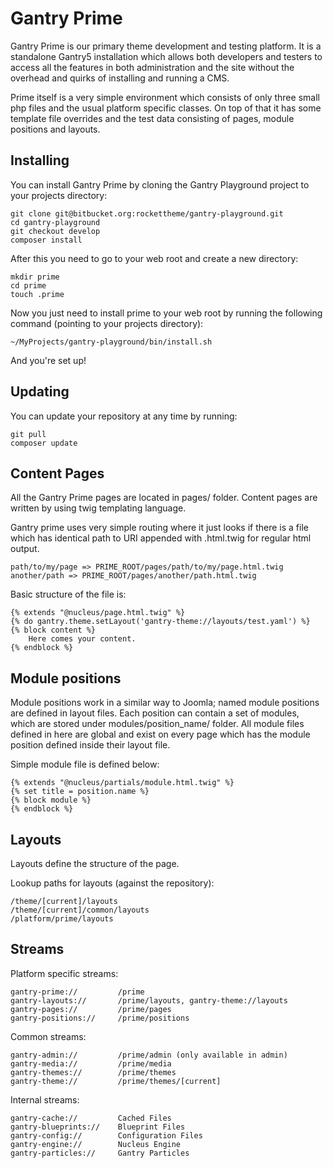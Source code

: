 Gantry Prime
============

Gantry Prime is our primary theme development and testing platform. It is a standalone Gantry5 installation which allows both developers and testers to access all the features in both administration and the site without the overhead and quirks of installing and running a CMS.

Prime itself is a very simple environment which consists of only three small php files and the usual platform specific classes. On top of that it has some template file overrides and the test data consisting of pages, module positions and layouts.

## Installing

You can install Gantry Prime by cloning the Gantry Playground project to your projects directory:

    git clone git@bitbucket.org:rockettheme/gantry-playground.git
    cd gantry-playground
    git checkout develop
    composer install

After this you need to go to your web root and create a new directory:

    mkdir prime
    cd prime
    touch .prime

Now you just need to install prime to your web root by running the following command (pointing to your projects directory):

    ~/MyProjects/gantry-playground/bin/install.sh

And you're set up!

## Updating

You can update your repository at any time by running:

    git pull
    composer update

## Content Pages

All the Gantry Prime pages are located in pages/ folder. Content pages are written by using twig templating language.

Gantry prime uses very simple routing where it just looks if there is a file which has identical path to URI appended with .html.twig for regular html output.

    path/to/my/page => PRIME_ROOT/pages/path/to/my/page.html.twig
    another/path => PRIME_ROOT/pages/another/path.html.twig

Basic structure of the file is:

    {% extends "@nucleus/page.html.twig" %}
    {% do gantry.theme.setLayout('gantry-theme://layouts/test.yaml') %}
    {% block content %}
        Here comes your content.
    {% endblock %}

## Module positions

Module positions work in a similar way to Joomla; named module positions are defined in layout files. Each position can contain a set of modules, which are stored under modules/position_name/ folder. All module files defined in here are global and exist on every page which has the module position defined inside their layout file.

Simple module file is defined below:

    {% extends "@nucleus/partials/module.html.twig" %}
    {% set title = position.name %}
    {% block module %}
    {% endblock %}

## Layouts

Layouts define the structure of the page.

Lookup paths for layouts (against the repository):

    /theme/[current]/layouts
    /theme/[current]/common/layouts
    /platform/prime/layouts

## Streams

Platform specific streams:

    gantry-prime://         /prime
    gantry-layouts://       /prime/layouts, gantry-theme://layouts
    gantry-pages://         /prime/pages
    gantry-positions://     /prime/positions

Common streams:

    gantry-admin://         /prime/admin (only available in admin)
    gantry-media://         /prime/media
    gantry-themes://        /prime/themes
    gantry-theme://         /prime/themes/[current]

Internal streams:

    gantry-cache://         Cached Files
    gantry-blueprints://    Blueprint Files
    gantry-config://        Configuration Files
    gantry-engine://        Nucleus Engine
    gantry-particles://     Gantry Particles
